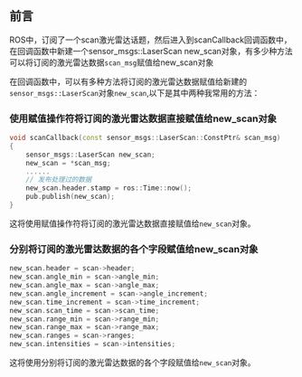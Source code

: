 ## 前言
ROS中，订阅了一个scan激光雷达话题，然后进入到scanCallback回调函数中，在回调函数中新建一个sensor_msgs::LaserScan new_scan对象，有多少种方法可以将订阅的激光雷达数据`scan_msg`赋值给new_scan对象

在回调函数中，可以有多种方法将订阅的激光雷达数据赋值给新建的`sensor_msgs::LaserScan`对象`new_scan`,以下是其中两种我常用的方法：

### 使用赋值操作符将订阅的激光雷达数据直接赋值给new_scan对象
```cpp
void scanCallback(const sensor_msgs::LaserScan::ConstPtr& scan_msg)
{
    sensor_msgs::LaserScan new_scan;
    new_scan = *scan_msg;
    ......
    // 发布处理过的数据
    new_scan.header.stamp = ros::Time::now();
    pub.publish(new_scan);
}
```
这将使用赋值操作符将订阅的激光雷达数据直接赋值给`new_scan`对象。


### 分别将订阅的激光雷达数据的各个字段赋值给new_scan对象
```cpp
new_scan.header = scan->header;
new_scan.angle_min = scan->angle_min;
new_scan.angle_max = scan->angle_max;
new_scan.angle_increment = scan->angle_increment;
new_scan.time_increment = scan->time_increment;
new_scan.scan_time = scan->scan_time;
new_scan.range_min = scan->range_min;
new_scan.range_max = scan->range_max;
new_scan.ranges = scan->ranges;
new_scan.intensities = scan->intensities;
```
这将使用分别将订阅的激光雷达数据的各个字段赋值给`new_scan`对象。